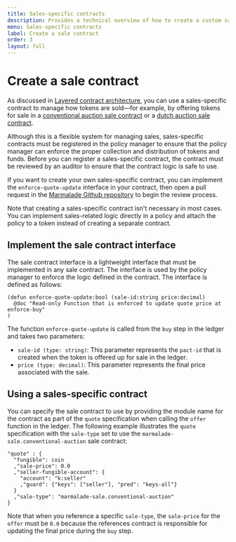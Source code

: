```yaml
---
title: Sales-specific contracts
description: Provides a technical overview of how to create a custom sales type contract or call an existing sales contract.
menu: Sales-specific contracts
label: Create a sale contract
order: 3
layout: full
---
```


# Create a sale contract

As discussed in [Layered contract architecture](/build/nft-marmalade/contract-architecture), you can use a sales-specific contract to manage how tokens are sold—for example, by offering tokens for sale in a [conventional auction sale contract](/reference/nft-ref/sale-contracts/conventional-auction) or a [dutch auction sale contract](/reference/nft-ref/sale-contracts/dutch-auction).

Although this is a flexible system for managing sales, sales-specific contracts must be registered in the policy manager to ensure that the policy manager can enforce the proper collection and distribution of tokens and funds. 
Before you can register a sales-specific contract, the contract must be reviewed by an auditor to ensure that the contract logic is safe to use.

If you want to create your own sales-specific contract, you can implement the `enforce-quote-update` interface in your contract, then open a pull request in the [Marmalade Github repository](https://github.com/kadena-io/marmalade/tree/main/pact/sale-contracts) to begin the review process.

Note that creating a sales-specific contract isn't necessary in most cases.
You can implement sales-related logic directly in a policy and attach the policy to a token instead of creating a separate contract.

## Implement the sale contract interface

The sale contract interface is a lightweight interface that must be implemented in any sale contract. 
The interface is used by the policy manager to enforce the logic defined in the contract. 
The interface is defined as follows:

```pact
(defun enforce-quote-update:bool (sale-id:string price:decimal)
  @doc "Read-only Function that is enforced to update quote price at enforce-buy"
)
```

The function `enforce-quote-update` is called from the `buy` step in the ledger and takes two parameters:

- `sale-id (type: string)`: This parameter represents the `pact-id` that is created when the token is offered up for sale in the ledger.
- `price (type: decimal)`: This parameter represents the final price associated with the sale.

## Using a sales-specific contract

You can specify the sale contract to use by providing the module name for the contract as part of the `quote` specification when calling the `offer` function in the ledger.
The following example illustrates the `quote` specification with the `sale-type` set to use the `marmalade-sale.conventional-auction` sale contract:

```pact
"quote" : {
  "fungible": coin
  ,"sale-price": 0.0
  ,"seller-fungible-account": {
    "account": "k:seller"
    ,"guard": {"keys": ["seller"], "pred": "keys-all"}
  }
  ,"sale-type": "marmalade-sale.conventional-auction"
}
```

Note that when you reference a specific `sale-type`, the `sale-price` for the `offer` must be `0.0` because the references contract is responsible for updating the final price during the `buy` step.
